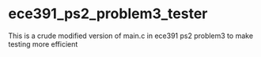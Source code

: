 # ece391_ps2_problem3_tester
This is a crude modified version of main.c in ece391 ps2 problem3 to make testing more efficient

